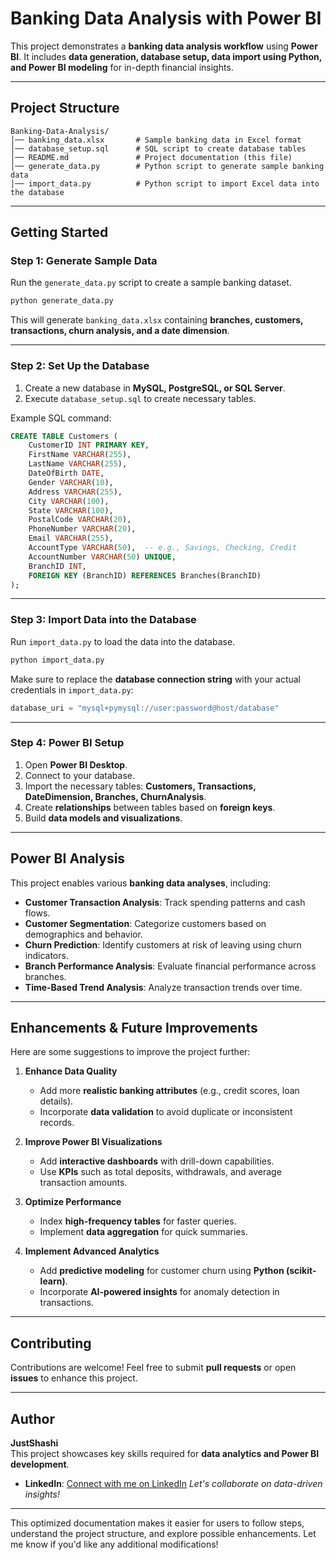# **Banking Data Analysis with Power BI**

This project demonstrates a **banking data analysis workflow** using **Power BI**. It includes **data generation, database setup, data import using Python, and Power BI modeling** for in-depth financial insights.

---

## **Project Structure**
```
Banking-Data-Analysis/
│── banking_data.xlsx       # Sample banking data in Excel format
│── database_setup.sql      # SQL script to create database tables
│── README.md               # Project documentation (this file)
│── generate_data.py        # Python script to generate sample banking data
│── import_data.py          # Python script to import Excel data into the database
```

---

## **Getting Started**
### **Step 1: Generate Sample Data**
Run the `generate_data.py` script to create a sample banking dataset.
```bash
python generate_data.py
```
This will generate `banking_data.xlsx` containing **branches, customers, transactions, churn analysis, and a date dimension**.

---

### **Step 2: Set Up the Database**
1. Create a new database in **MySQL, PostgreSQL, or SQL Server**.
2. Execute `database_setup.sql` to create necessary tables.

Example SQL command:
```sql
CREATE TABLE Customers (
    CustomerID INT PRIMARY KEY,
    FirstName VARCHAR(255),
    LastName VARCHAR(255),
    DateOfBirth DATE,
    Gender VARCHAR(10),
    Address VARCHAR(255),
    City VARCHAR(100),
    State VARCHAR(100),
    PostalCode VARCHAR(20),
    PhoneNumber VARCHAR(20),
    Email VARCHAR(255),
    AccountType VARCHAR(50),  -- e.g., Savings, Checking, Credit
    AccountNumber VARCHAR(50) UNIQUE,
    BranchID INT,
    FOREIGN KEY (BranchID) REFERENCES Branches(BranchID)
);
```
---

### **Step 3: Import Data into the Database**
Run `import_data.py` to load the data into the database.
```bash
python import_data.py
```
Make sure to replace the **database connection string** with your actual credentials in `import_data.py`:
```python
database_uri = "mysql+pymysql://user:password@host/database"
```
---

### **Step 4: Power BI Setup**
1. Open **Power BI Desktop**.
2. Connect to your database.
3. Import the necessary tables: **Customers, Transactions, DateDimension, Branches, ChurnAnalysis**.
4. Create **relationships** between tables based on **foreign keys**.
5. Build **data models and visualizations**.

---

## **Power BI Analysis**
This project enables various **banking data analyses**, including:

- **Customer Transaction Analysis**: Track spending patterns and cash flows.
- **Customer Segmentation**: Categorize customers based on demographics and behavior.
- **Churn Prediction**: Identify customers at risk of leaving using churn indicators.
- **Branch Performance Analysis**: Evaluate financial performance across branches.
- **Time-Based Trend Analysis**: Analyze transaction trends over time.

---

## **Enhancements & Future Improvements**
Here are some suggestions to improve the project further:

1. **Enhance Data Quality**  
   - Add more **realistic banking attributes** (e.g., credit scores, loan details).
   - Incorporate **data validation** to avoid duplicate or inconsistent records.

2. **Improve Power BI Visualizations**  
   - Add **interactive dashboards** with drill-down capabilities.  
   - Use **KPIs** such as total deposits, withdrawals, and average transaction amounts.

3. **Optimize Performance**  
   - Index **high-frequency tables** for faster queries.  
   - Implement **data aggregation** for quick summaries.

4. **Implement Advanced Analytics**  
   - Add **predictive modeling** for customer churn using **Python (scikit-learn)**.  
   - Incorporate **AI-powered insights** for anomaly detection in transactions.

---

## **Contributing**
Contributions are welcome! Feel free to submit **pull requests** or open **issues** to enhance this project.

---

## **Author**
**JustShashi**  
This project showcases key skills required for **data analytics and Power BI development**.

- **LinkedIn**: [Connect with me on LinkedIn](https://www.linkedin.com/in/venkata-manikanta-sasank-reddy-ramireddy-a7158730b/) 
*Let's collaborate on data-driven insights!*

---

This optimized documentation makes it easier for users to follow steps, understand the project structure, and explore possible enhancements. Let me know if you'd like any additional modifications!
